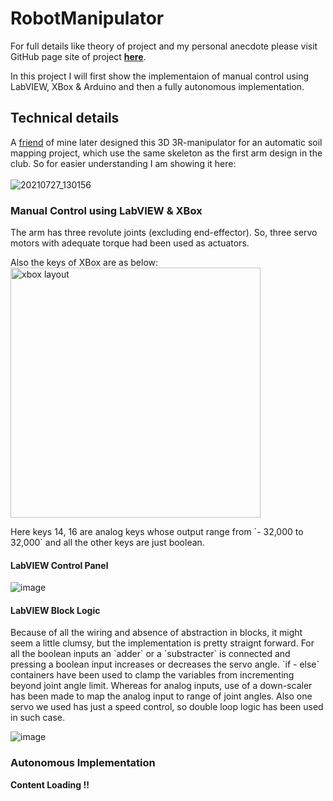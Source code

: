 # RobotManipulator
<p> For full details like theory of project and my personal anecdote please visit GitHub page site of project <a href = "https://jeevan-ti.github.io/RobotManipulator/"><b>here</b></a>.</p>
<p>In this project I will first show the implementaion of manual control using LabVIEW, XBox & Arduino and then a fully autonomous implementation.
  
## Technical details
A [friend](https://www.linkedin.com/in/vinaykumarreddykomma/) of mine later designed this 3D 3R-manipulator for an automatic soil mapping project, which use the same skeleton as the first arm design in the club. So for easier understanding I am showing it here: <br> <br>
![20210727_130156](https://user-images.githubusercontent.com/49190581/127200899-f5317628-6345-4f21-9465-e68cfa2b8640.gif)

<h3>
<a id="manual_code">Manual Control using LabVIEW & XBox</a>
  </h3>
  
<p>The arm has three revolute joints (excluding end-effector). So, three servo motors with adequate torque had been used as actuators.</p>
Also the keys of XBox are as below:

<img src = "https://user-images.githubusercontent.com/49190581/127202916-da942dde-f313-4e12-8a2a-4eb488e4f7c2.png" alt="xbox layout" width="400" height="auto">

<p> Here keys 14, 16 are analog keys whose output range from `- 32,000 to 32,000` and all the other keys are just boolean.</p>

#### LabVIEW Control Panel
  
![image](https://user-images.githubusercontent.com/49190581/127184973-cc0a5b1d-22e9-42f1-b72b-733f363ba98d.png) <!--LabVIEW CP-->

#### LabVIEW Block Logic

<p> Because of all the wiring and absence of abstraction in blocks, it might seem a little clumsy, but the implementation is pretty straignt forward. For all the boolean inputs an `adder` or a `substracter` is connected and pressing a boolean input increases or decreases the servo angle. `if - else` containers have been used to clamp the variables from incrementing beyond joint angle limit. Whereas for analog inputs, use of a down-scaler  has been made to map the analog input to range of joint angles. Also one servo we used has just a speed control, so double loop logic has been used in such case.</p>

![image](https://user-images.githubusercontent.com/49190581/127190143-81cf5fea-1d30-4465-9fd8-31c8f6327ec4.png) <!--LabVIEW block diagram-->

### Autonomous Implementation


**Content Loading !!**
